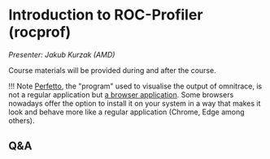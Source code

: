 # Introduction to ROC-Profiler (rocprof)

<!-- Cannot do in full italics as the ã is misplaced which is likely an mkdocs bug. -->
*Presenter: Jakub Kurzak (AMD)*

Course materials will be provided during and after the course.

<!--
<video src="https://462000265.lumidata.eu/4day-20231003/recordings/3_09_Introduction_to_Rocprof_Profiling_Tool.mp4" controls="controls">
</video>

-   [Slides on the web](https://462000265.lumidata.eu/4day-20231003/files/LUMI-4day-20231003-3_09_Introduction_to_Rocprof_Profiling_Tool.pdf)

-   Slides available on LUMI as:
    -   `/appl/local/training/4day-20231003/files/LUMI-4day-20231003-3_09_Introduction_to_Rocprof_Profiling_Tool.pdf`
    -   `/project/project_465000644/slides/AMD/session-2-intro_rocprof.pdf` (temporary, for the lifetime of the project)

-   Video also available on LUMI as
    `/appl/local/training/4day-20231003/recordings/3_09_Introduction_to_Rocprof_Profiling_Tool.mp4`
-->

!!! Note
    [Perfetto](https://perfetto.dev/), the "program" used to visualise the output of omnitrace, is not a regular application but 
    [a browser application](https://ui.perfetto.dev/). Some browsers nowadays offer the option to install it on your
    system in a way that makes it look and behave more like a regular application (Chrome, Edge among others).


## Q&A

